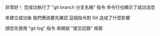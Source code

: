 非常好！
您成功執行了 "git branch 分支名稱" 指令
命令行也顯示了成功消息

來建立成功後
我們應該要先確認
這個指令對 Git 造成了什麼影響

請您先使用 "git log" 指令
來開啟 "提交記錄" 視窗




